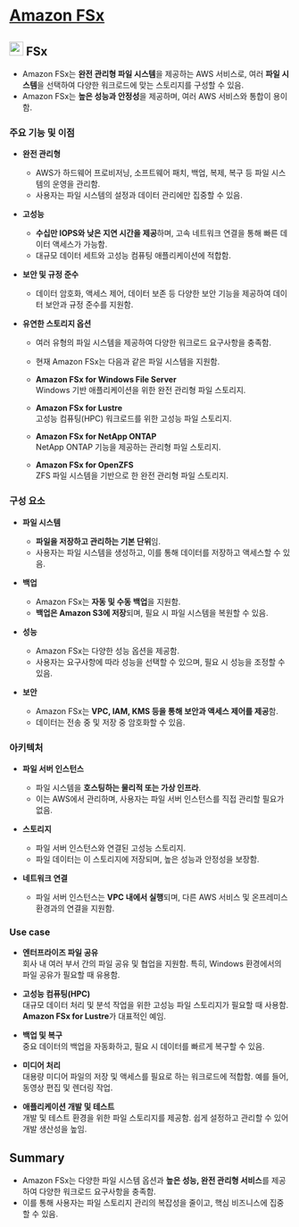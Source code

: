 # [Amazon FSx](https://aws.amazon.com/ko/fsx/)

## <img src = "https://github.com/LeeWooJung/AWS-SAA-C03/assets/31682438/4a8e705a-4386-4954-b3f3-f3c56f6f23af" width = "25" height = "25"> FSx

* Amazon FSx는 **완전 관리형 파일 시스템**을 제공하는 AWS 서비스로, 여러 **파일 시스템**을 선택하여 다양한 워크로드에 맞는 스토리지를 구성할 수 있음.  
* Amazon FSx는 **높은 성능과 안정성**을 제공하며, 여러 AWS 서비스와 통합이 용이함.

### 주요 기능 및 이점

* **완전 관리형**  
    * AWS가 하드웨어 프로비저닝, 소프트웨어 패치, 백업, 복제, 복구 등 파일 시스템의 운영을 관리함.  
    * 사용자는 파일 시스템의 설정과 데이터 관리에만 집중할 수 있음.

* **고성능**  
    * **수십만 IOPS와 낮은 지연 시간을 제공**하며, 고속 네트워크 연결을 통해 빠른 데이터 액세스가 가능함.  
    * 대규모 데이터 세트와 고성능 컴퓨팅 애플리케이션에 적합함.

* **보안 및 규정 준수**  
    * 데이터 암호화, 액세스 제어, 데이터 보존 등 다양한 보안 기능을 제공하여 데이터 보안과 규정 준수를 지원함.

* **유연한 스토리지 옵션**  
    * 여러 유형의 파일 시스템을 제공하여 다양한 워크로드 요구사항을 충족함.  
    * 현재 Amazon FSx는 다음과 같은 파일 시스템을 지원함.

    * **Amazon FSx for Windows File Server**  
    Windows 기반 애플리케이션을 위한 완전 관리형 파일 스토리지.
    * **Amazon FSx for Lustre**  
    고성능 컴퓨팅(HPC) 워크로드를 위한 고성능 파일 스토리지.
    * **Amazon FSx for NetApp ONTAP**  
    NetApp ONTAP 기능을 제공하는 관리형 파일 스토리지.
    * **Amazon FSx for OpenZFS**  
    ZFS 파일 시스템을 기반으로 한 완전 관리형 파일 스토리지.

### 구성 요소

* **파일 시스템**  
    * **파일을 저장하고 관리하는 기본 단위**임.  
    * 사용자는 파일 시스템을 생성하고, 이를 통해 데이터를 저장하고 액세스할 수 있음.

* **백업**  
    * Amazon FSx는 **자동 및 수동 백업**을 지원함.  
    * **백업은 Amazon S3에 저장**되며, 필요 시 파일 시스템을 복원할 수 있음.

* **성능**  
    * Amazon FSx는 다양한 성능 옵션을 제공함.  
    * 사용자는 요구사항에 따라 성능을 선택할 수 있으며, 필요 시 성능을 조정할 수 있음.

* **보안**  
    * Amazon FSx는 **VPC, IAM, KMS 등을 통해 보안과 액세스 제어를 제공**함.  
    * 데이터는 전송 중 및 저장 중 암호화할 수 있음.

### 아키텍처

* **파일 서버 인스턴스**  
    * 파일 시스템을 **호스팅하는 물리적 또는 가상 인프라**.  
    * 이는 AWS에서 관리하며, 사용자는 파일 서버 인스턴스를 직접 관리할 필요가 없음.

* **스토리지**  
    * 파일 서버 인스턴스와 연결된 고성능 스토리지.  
    * 파일 데이터는 이 스토리지에 저장되며, 높은 성능과 안정성을 보장함.

* **네트워크 연결**  
    * 파일 서버 인스턴스는 **VPC 내에서 실행**되며, 다른 AWS 서비스 및 온프레미스 환경과의 연결을 지원함.


### Use case

* **엔터프라이즈 파일 공유**  
회사 내 여러 부서 간의 파일 공유 및 협업을 지원함. 특히, Windows 환경에서의 파일 공유가 필요할 때 유용함.

* **고성능 컴퓨팅(HPC)**  
대규모 데이터 처리 및 분석 작업을 위한 고성능 파일 스토리지가 필요할 때 사용함. **Amazon FSx for Lustre**가 대표적인 예임.

* **백업 및 복구**  
중요 데이터의 백업을 자동화하고, 필요 시 데이터를 빠르게 복구할 수 있음.

* **미디어 처리**  
대용량 미디어 파일의 저장 및 액세스를 필요로 하는 워크로드에 적합함. 예를 들어, 동영상 편집 및 렌더링 작업.

* **애플리케이션 개발 및 테스트**  
개발 및 테스트 환경을 위한 파일 스토리지를 제공함. 쉽게 설정하고 관리할 수 있어 개발 생산성을 높임.

## Summary

* Amazon FSx는 다양한 파일 시스템 옵션과 **높은 성능, 완전 관리형 서비스**를 제공하여 다양한 워크로드 요구사항을 충족함.  
* 이를 통해 사용자는 파일 스토리지 관리의 복잡성을 줄이고, 핵심 비즈니스에 집중할 수 있음.